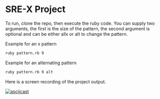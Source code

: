 # SRE-X Project
To run, clone the repo, then execute the ruby code. You can supply two arguments, the first is the size of the pattern, the second argument is optional and can be either allx or alt to change the pattern.

Example for an x pattern
```bash
ruby pattern.rb 9
```

Example for an alternating pattern
```bash
ruby pattern.rb 9 alt
```

Here is a screen recording of the project output.

[![asciicast](https://asciinema.org/a/cs4zpvz89g08uumknovy9fq4k.png)](https://asciinema.org/a/cs4zpvz89g08uumknovy9fq4k)

